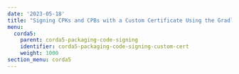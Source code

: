 ```yaml
---
date: '2023-05-18'
title: "Signing CPKs and CPBs with a Custom Certificate Using the Gradle Plugin"
menu:
  corda5:
    parent: corda5-packaging-code-signing
    identifier: corda5-packaging-code-signing-custom-cert
    weight: 1000
section_menu: corda5
---
```

